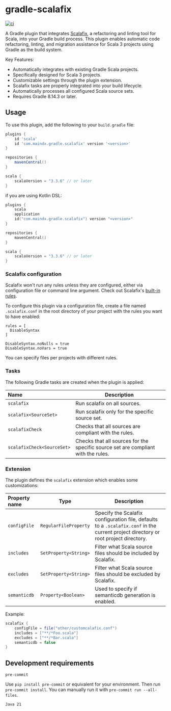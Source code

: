 # gradle-scalafix

[![ci](https://github.com/aldenml/gradle-scalafix/workflows/ci/badge.svg)](https://github.com/aldenml/gradle-scalafix/actions?query=workflow%3ci)

A Gradle plugin that integrates [Scalafix](https://scalacenter.github.io/scalafix/),
a refactoring and linting tool for Scala, into your Gradle build process. This
plugin enables automatic code refactoring, linting, and migration assistance
for Scala 3 projects using Gradle as the build system.

Key Features:

- Automatically integrates with existing Gradle Scala projects.
- Specifically designed for Scala 3 projects.
- Customizable settings through the plugin extension.
- Scalafix tasks are properly integrated into your build lifecycle.
- Automatically processes all configured Scala source sets.
- Requires Gradle 8.14.3 or later.

## Usage

To use this plugin, add the following to your `build.gradle` file:
```groovy
plugins {
    id 'scala'
    id 'com.maindx.gradle.scalafix' version '<version>'
}

repositories {
    mavenCentral()
}

scala {
    scalaVersion = "3.3.6" // or later
}
```
if you are using Kotlin DSL:
```kotlin
plugins {
    scala
    application
    id("com.maindx.gradle.scalafix") version "<version>"
}

repositories {
    mavenCentral()
}

scala {
    scalaVersion = "3.3.6" // or later
}
```

### Scalafix configuration

Scalafix won't run any rules unless they are configured, either via configuration
file or command line argument. Check out Scalafix's [built-in rules](https://scalacenter.github.io/scalafix/docs/rules/overview.html).

To configure this plugin via a configuration file, create a file named `.scalafix.conf`
in the root directory of your project with the rules you want to have enabled:
```hocon
rules = [
  DisableSyntax
]

DisableSyntax.noNulls = true
DisableSyntax.noVars = true
```

You can specify files per projects with different rules.

### Tasks

The following Gradle tasks are created when the plugin is applied:

| Name                       | Description                                                                       |
|:---------------------------|-----------------------------------------------------------------------------------|
| `scalafix`                 | Run scalafix on all sources.                                                      |
| `scalafix<SourceSet>`      | Run scalafix only for the specific source set.                                    |
| `scalafixCheck`            | Checks that all sources are compliant with the rules.                             |
| `scalafixCheck<SourceSet>` | Checks that all sources for the specific source set are compliant with the rules. |

### Extension
The plugin defines the `scalafix` extension which enables some customizations:

| Property name | Type                  | Description                                                                                                                         |
|:--------------|-----------------------|-------------------------------------------------------------------------------------------------------------------------------------|
| `configFile`  | `RegularFileProperty` | Specify the Scalafix configuration file, defaults to a `.scalafix.conf` in the current project directory or root project directory. |
| `includes`    | `SetProperty<String>` | Filter what Scala source files should be included by Scalafix.                                                                      |
| `excludes`    | `SetProperty<String>` | Filter what Scala source files should be excluded by Scalafix.                                                                      |
| `semanticdb`  | `Property<Boolean>`   | Used to specify if semanticdb generation is enabled.                                                                                |

Example:
```groovy
scalafix {
    configFile = file("other/customcalafix.conf")
    includes = ["**/*Foo.scala"]
    excludes = ["**/*Bar.scala"]
    semanticdb = false
}
```

## Development requirements

`pre-commit`

Use `pip install pre-commit` or equivalent for your environment.
Then run `pre-commit install`. You can manually run it with `pre-commit run --all-files`.

`Java 21`
